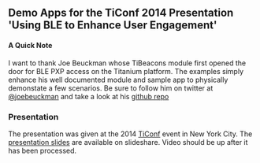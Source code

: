 
## Demo Apps for the TiConf 2014 Presentation 'Using BLE to Enhance User Engagement'

#### A Quick Note 
I want to thank Joe Beuckman whose TiBeacons module first opened the door for BLE PXP access on the Titanium platform. The examples simply enhance his well documented module and sample app to physically demonstate a few scenarios. Be sure to follow  him on twitter at [@joebeuckman](https://twitter.com/joebeuckman) and take a look at his [github repo](https://github.com/jbeuckm)

### Presentation
The presentation was given at the 2014 [TiConf](http://ticonf.org) event in New York City. The [presentation slides](http://goo.gl/OxIDzB) are available on slideshare.  Video should be up after it has been processed.

